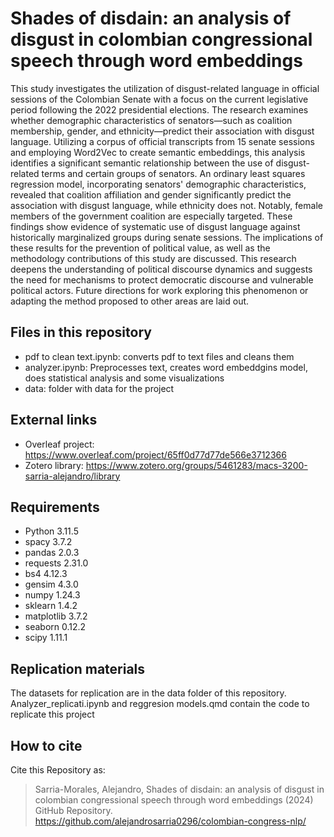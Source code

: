 # Shades of disdain: an analysis of disgust in colombian congressional speech through word embeddings
This study investigates the utilization of disgust-related language in official sessions of the Colombian Senate with a focus on the current legislative period following the 2022 presidential elections. The research examines whether demographic characteristics of senators—such as coalition membership, gender, and ethnicity—predict their association with disgust language. Utilizing a corpus of official transcripts from 15 senate sessions and employing Word2Vec to create semantic embeddings, this analysis identifies a significant semantic relationship between the use of disgust-related terms and certain groups of senators. An ordinary least squares regression model, incorporating senators' demographic characteristics, revealed that coalition affiliation and gender significantly predict the association with disgust language, while ethnicity does not. Notably, female members of the government coalition are especially targeted. These findings show evidence of systematic use of disgust language against historically marginalized groups during senate sessions. The implications of these results for the prevention of political value, as well as the methodology contributions of this study are discussed. This research deepens the understanding of political discourse dynamics and suggests the need for mechanisms to protect democratic discourse and vulnerable political actors. Future directions for work exploring this phenomenon or adapting the method proposed to other areas are laid out.

## Files in this repository
- pdf to clean text.ipynb: converts pdf to text files and cleans them
- analyzer.ipynb: Preprocesses text, creates word embeddgins model, does statistical analysis and some visualizations
- data: folder with data for the project

## External links
- Overleaf project: https://www.overleaf.com/project/65ff0d77d77de566e3712366
- Zotero library: https://www.zotero.org/groups/5461283/macs-3200-sarria-alejandro/library

## Requirements
- Python 3.11.5
- spacy 3.7.2
- pandas 2.0.3
- requests 2.31.0
- bs4 4.12.3
- gensim 4.3.0
- numpy 1.24.3
- sklearn 1.4.2
- matplotlib 3.7.2
- seaborn 0.12.2
- scipy 1.11.1

## Replication materials

The datasets for replication are in the data folder of this repository. Analyzer_replicati.ipynb and reggresion models.qmd contain the code to replicate this project

## How to cite

Cite this Repository as: 
> Sarria-Morales, Alejandro, Shades of disdain: an analysis of disgust in colombian congressional speech through word embeddings (2024) GitHub Repository. https://github.com/alejandrosarria0296/colombian-congress-nlp/
